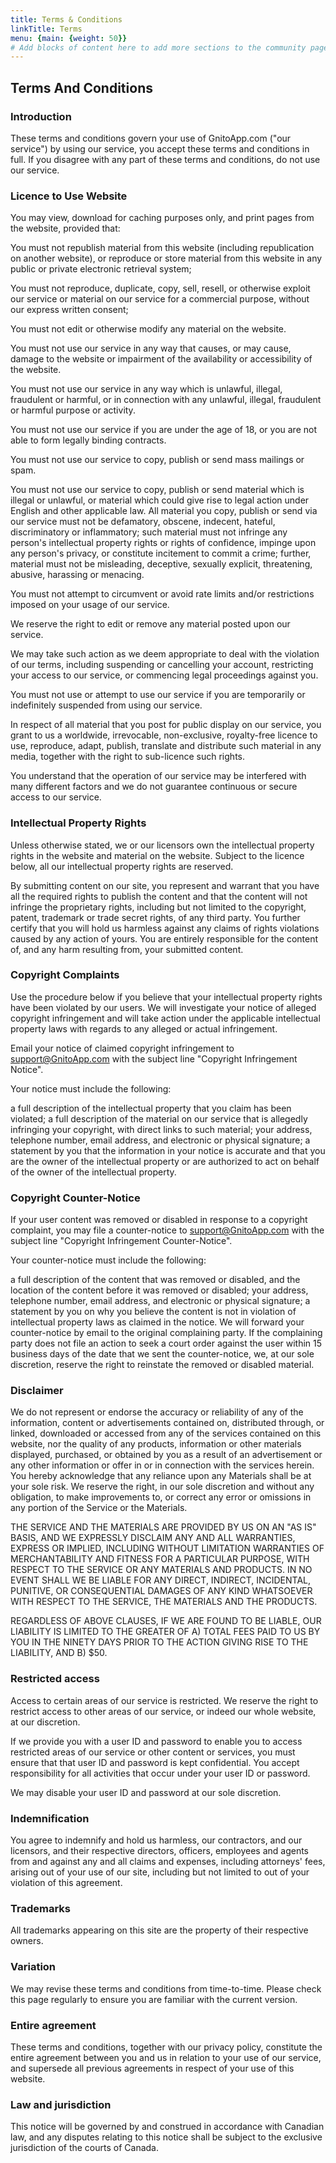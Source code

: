 ```yaml
---
title: Terms & Conditions
linkTitle: Terms
menu: {main: {weight: 50}}
# Add blocks of content here to add more sections to the community page
---
```


## **Terms And Conditions**
### **Introduction**
These terms and conditions govern your use of GnitoApp.com ("our service") by using our service, you accept these terms and conditions in full. If you disagree with any part of these terms and conditions, do not use our service.

### **Licence to Use Website**
You may view, download for caching purposes only, and print pages from the website, provided that:

You must not republish material from this website (including republication on another website), or reproduce or store material from this website in any public or private electronic retrieval system;

You must not reproduce, duplicate, copy, sell, resell, or otherwise exploit our service or material on our service for a commercial purpose, without our express written consent;

You must not edit or otherwise modify any material on the website.

You must not use our service in any way that causes, or may cause, damage to the website or impairment of the availability or accessibility of the website.

You must not use our service in any way which is unlawful, illegal, fraudulent or harmful, or in connection with any unlawful, illegal, fraudulent or harmful purpose or activity.

You must not use our service if you are under the age of 18, or you are not able to form legally binding contracts.

You must not use our service to copy, publish or send mass mailings or spam.

You must not use our service to copy, publish or send material which is illegal or unlawful, or material which could give rise to legal action under English and other applicable law. All material you copy, publish or send via our service must not be defamatory, obscene, indecent, hateful, discriminatory or inflammatory; such material must not infringe any person's intellectual property rights or rights of confidence, impinge upon any person's privacy, or constitute incitement to commit a crime; further, material must not be misleading, deceptive, sexually explicit, threatening, abusive, harassing or menacing.

You must not attempt to circumvent or avoid rate limits and/or restrictions imposed on your usage of our service.

We reserve the right to edit or remove any material posted upon our service.

We may take such action as we deem appropriate to deal with the violation of our terms, including suspending or cancelling your account, restricting your access to our service, or commencing legal proceedings against you.

You must not use or attempt to use our service if you are temporarily or indefinitely suspended from using our service.

In respect of all material that you post for public display on our service, you grant to us a worldwide, irrevocable, non-exclusive, royalty-free licence to use, reproduce, adapt, publish, translate and distribute such material in any media, together with the right to sub-licence such rights.

You understand that the operation of our service may be interfered with many different factors and we do not guarantee continuous or secure access to our service.

### **Intellectual Property Rights**
Unless otherwise stated, we or our licensors own the intellectual property rights in the website and material on the website. Subject to the licence below, all our intellectual property rights are reserved.

By submitting content on our site, you represent and warrant that you have all the required rights to publish the content and that the content will not infringe the proprietary rights, including but not limited to the copyright, patent, trademark or trade secret rights, of any third party. You further certify that you will hold us harmless against any claims of rights violations caused by any action of yours. You are entirely responsible for the content of, and any harm resulting from, your submitted content.

### **Copyright Complaints**
Use the procedure below if you believe that your intellectual property rights have been violated by our users. We will investigate your notice of alleged copyright infringement and will take action under the applicable intellectual property laws with regards to any alleged or actual infringement.

Email your notice of claimed copyright infringement to support@GnitoApp.com with the subject line "Copyright Infringement Notice".

Your notice must include the following:

a full description of the intellectual property that you claim has been violated;
a full description of the material on our service that is allegedly infringing your copyright, with direct links to such material;
your address, telephone number, email address, and electronic or physical signature;
a statement by you that the information in your notice is accurate and that you are the owner of the intellectual property or are authorized to act on behalf of the owner of the intellectual property.

### **Copyright Counter-Notice**
If your user content was removed or disabled in response to a copyright complaint, you may file a counter-notice to support@GnitoApp.com with the subject line "Copyright Infringement Counter-Notice".

Your counter-notice must include the following:

a full description of the content that was removed or disabled, and the location of the content before it was removed or disabled;
your address, telephone number, email address, and electronic or physical signature;
a statement by you on why you believe the content is not in violation of intellectual property laws as claimed in the notice.
We will forward your counter-notice by email to the original complaining party. If the complaining party does not file an action to seek a court order against the user within 15 business days of the date that we sent the counter-notice, we, at our sole discretion, reserve the right to reinstate the removed or disabled material.

### **Disclaimer**
We do not represent or endorse the accuracy or reliability of any of the information, content or advertisements contained on, distributed through, or linked, downloaded or accessed from any of the services contained on this website, nor the quality of any products, information or other materials displayed, purchased, or obtained by you as a result of an advertisement or any other information or offer in or in connection with the services herein. You hereby acknowledge that any reliance upon any Materials shall be at your sole risk. We reserve the right, in our sole discretion and without any obligation, to make improvements to, or correct any error or omissions in any portion of the Service or the Materials.

THE SERVICE AND THE MATERIALS ARE PROVIDED BY US ON AN "AS IS" BASIS, AND WE EXPRESSLY DISCLAIM ANY AND ALL WARRANTIES, EXPRESS OR IMPLIED, INCLUDING WITHOUT LIMITATION WARRANTIES OF MERCHANTABILITY AND FITNESS FOR A PARTICULAR PURPOSE, WITH RESPECT TO THE SERVICE OR ANY MATERIALS AND PRODUCTS. IN NO EVENT SHALL WE BE LIABLE FOR ANY DIRECT, INDIRECT, INCIDENTAL, PUNITIVE, OR CONSEQUENTIAL DAMAGES OF ANY KIND WHATSOEVER WITH RESPECT TO THE SERVICE, THE MATERIALS AND THE PRODUCTS.

REGARDLESS OF ABOVE CLAUSES, IF WE ARE FOUND TO BE LIABLE, OUR LIABILITY IS LIMITED TO THE GREATER OF A) TOTAL FEES PAID TO US BY YOU IN THE NINETY DAYS PRIOR TO THE ACTION GIVING RISE TO THE LIABILITY, AND B) $50.

### **Restricted access**
Access to certain areas of our service is restricted. We reserve the right to restrict access to other areas of our service, or indeed our whole website, at our discretion.

If we provide you with a user ID and password to enable you to access restricted areas of our service or other content or services, you must ensure that that user ID and password is kept confidential. You accept responsibility for all activities that occur under your user ID or password.

We may disable your user ID and password at our sole discretion.

### **Indemnification**
You agree to indemnify and hold us harmless, our contractors, and our licensors, and their respective directors, officers, employees and agents from and against any and all claims and expenses, including attorneys' fees, arising out of your use of our site, including but not limited to out of your violation of this agreement.

### **Trademarks**
All trademarks appearing on this site are the property of their respective owners.

### **Variation**
We may revise these terms and conditions from time-to-time. Please check this page regularly to ensure you are familiar with the current version.

### **Entire agreement**
These terms and conditions, together with our privacy policy, constitute the entire agreement between you and us in relation to your use of our service, and supersede all previous agreements in respect of your use of this website.

### **Law and jurisdiction**
This notice will be governed by and construed in accordance with Canadian law, and any disputes relating to this notice shall be subject to the exclusive jurisdiction of the courts of Canada.

